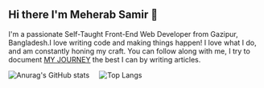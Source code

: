 ## Hi there I'm Meherab Samir 👋
I'm a passionate Self-Taught Front-End Web Developer from Gazipur, Bangladesh.I love writing code and making things happen! I love what I do, and am constantly honing my craft. You can follow along with me, I try to document <a href="https://medium.com/asifadib-diary/">MY JOURNEY</a> the best I can by writing articles.

![Anurag's GitHub stats](https://github-readme-stats.vercel.app/api?username=MeherabSamir&theme=cobalt)
&nbsp;&nbsp;&nbsp;&nbsp;![Top Langs](https://github-readme-stats.vercel.app/api/top-langs/?username=MeherabSamir&theme=cobalt)


<!--
**MeherabSamir/MeherabSamir** is a ✨ _special_ ✨ repository because its `README.md` (this file) appears on your GitHub profile.

Here are some ideas to get you started:

- 🔭 I’m currently working on ...
- 🌱 I’m currently learning ...
- 👯 I’m looking to collaborate on ...
- 🤔 I’m looking for help with ...
- 💬 Ask me about ...
- 📫 How to reach me: ...
- 😄 Pronouns: ...
- ⚡ Fun fact: ...
-->
